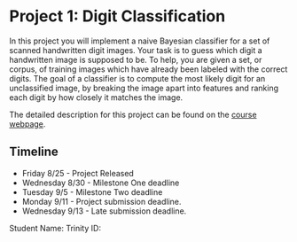 # Project 1: Digit Classification

In this project you will implement a naive Bayesian classifier for a set of scanned handwritten digit images. Your task is to guess which digit a handwritten image is supposed to be. To help, you are given a set, or corpus, of training images which have already been labeled with the correct digits. The goal of a classifier is to compute the most likely digit for an unclassified image, by breaking the image apart into features and ranking each digit by how closely it matches the image.

The detailed description for this project can be found on the [course webpage](https://sites.google.com/trinity.edu/csci2322-fl23/individual-projects/project-1-digit-classification).

## Timeline
* Friday 8/25 - Project Released
* Wednesday 8/30 - Milestone One deadline
* Tuesday 9/5 - Milestone Two deadline
* Monday 9/11 - Project submission deadline. 
* Wednesday 9/13 - Late submission deadline. 

Student Name:
Trinity ID: 


